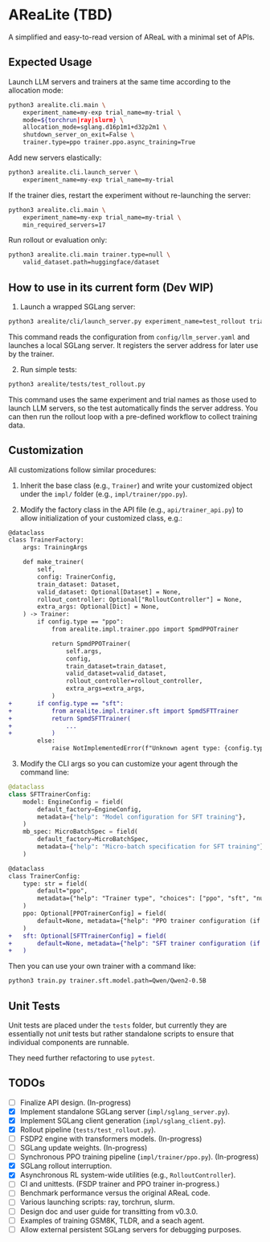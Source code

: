 # AReaLite (TBD)

A simplified and easy-to-read version of AReaL with a minimal set of APIs.

## Expected Usage

Launch LLM servers and trainers at the same time according to the allocation mode:

```bash
python3 arealite.cli.main \
    experiment_name=my-exp trial_name=my-trial \
    mode=${torchrun|ray|slurm} \
    allocation_mode=sglang.d16p1m1+d32p2m1 \
    shutdown_server_on_exit=False \
    trainer.type=ppo trainer.ppo.async_training=True
```

Add new servers elastically:

```bash
python3 arealite.cli.launch_server \
    experiment_name=my-exp trial_name=my-trial
```

If the trainer dies, restart the experiment without re-launching the server:

```bash
python3 arealite.cli.main \
    experiment_name=my-exp trial_name=my-trial \
    min_required_servers=17
```

Run rollout or evaluation only:

```bash
python3 arealite.cli.main trainer.type=null \
    valid_dataset.path=huggingface/dataset
```

## How to use in its current form (Dev WIP)

1. Launch a wrapped SGLang server:

```bash
python3 arealite/cli/launch_server.py experiment_name=test_rollout trial_name=test_rollout
```

This command reads the configuration from `config/llm_server.yaml` and launches a local SGLang server. It registers the server address for later use by the trainer.

2. Run simple tests:

```bash
python3 arealite/tests/test_rollout.py
```

This command uses the same experiment and trial names as those used to launch LLM servers, so the test automatically finds the server address. You can then run the rollout loop with a pre-defined workflow to collect training data.

## Customization

All customizations follow similar procedures:

1. Inherit the base class (e.g., `Trainer`) and write your customized object under the `impl/` folder (e.g., `impl/trainer/ppo.py`).

2. Modify the factory class in the API file (e.g., `api/trainer_api.py`) to allow initialization of your customized class, e.g.:

```diff
@dataclass
class TrainerFactory:
    args: TrainingArgs

    def make_trainer(
        self,
        config: TrainerConfig,
        train_dataset: Dataset,
        valid_dataset: Optional[Dataset] = None,
        rollout_controller: Optional["RolloutController"] = None,
        extra_args: Optional[Dict] = None,
    ) -> Trainer:
        if config.type == "ppo":
            from arealite.impl.trainer.ppo import SpmdPPOTrainer

            return SpmdPPOTrainer(
                self.args,
                config,
                train_dataset=train_dataset,
                valid_dataset=valid_dataset,
                rollout_controller=rollout_controller,
                extra_args=extra_args,
            )
+       if config.type == "sft":
+           from arealite.impl.trainer.sft import SpmdSFTTrainer
+           return SpmdSFTTrainer(
+               ...
+           )
        else:
            raise NotImplementedError(f"Unknown agent type: {config.type}")
```

3. Modify the CLI args so you can customize your agent through the command line:

```python
@dataclass
class SFTTrainerConfig:
    model: EngineConfig = field(
        default_factory=EngineConfig,
        metadata={"help": "Model configuration for SFT training"},
    )
    mb_spec: MicroBatchSpec = field(
        default_factory=MicroBatchSpec,
        metadata={"help": "Micro-batch specification for SFT training"},
    )
```

```diff
@dataclass
class TrainerConfig:
    type: str = field(
        default="ppo",
        metadata={"help": "Trainer type", "choices": ["ppo", "sft", "null"]},
    )
    ppo: Optional[PPOTrainerConfig] = field(
        default=None, metadata={"help": "PPO trainer configuration (if using PPO)"}
    )
+   sft: Optional[SFTTrainerConfig] = field(
+       default=None, metadata={"help": "SFT trainer configuration (if using SFT)"}
+   )

```

Then you can use your own trainer with a command like:

```bash
python3 train.py trainer.sft.model.path=Qwen/Qwen2-0.5B
```

## Unit Tests

Unit tests are placed under the `tests` folder, but currently they are essentially not *unit* tests but rather standalone scripts to ensure that individual components are runnable. 

They need further refactoring to use `pytest`.

## TODOs

- [ ] Finalize API design. (In-progress)
- [x] Implement standalone SGLang server (`impl/sglang_server.py`).
- [x] Implement SGLang client generation (`impl/sglang_client.py`).
- [x] Rollout pipeline (`tests/test_rollout.py`).
- [ ] FSDP2 engine with transformers models. (In-progress)
- [ ] SGLang update weights. (In-progress)
- [ ] Synchronous PPO training pipeline (`impl/trainer/ppo.py`). (In-progress)
- [x] SGLang rollout interruption.
- [x] Asynchronous RL system-wide utilities (e.g., `RolloutController`).
- [ ] CI and unittests. (FSDP trainer and PPO trainer in-progress.)
- [ ] Benchmark performance versus the original AReaL code.
- [ ] Various launching scripts: ray, torchrun, slurm.
- [ ] Design doc and user guide for transitting from v0.3.0.
- [ ] Examples of training GSM8K, TLDR, and a seach agent.
- [ ] Allow external persistent SGLang servers for debugging purposes.